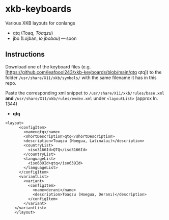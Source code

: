 # xkb-keyboards
Various XKB layouts for conlangs

- qtq (Toaq, *Tóaqzu*)
- jbo (Lojban, *lo jbobau*) — soon

## Instructions
Download one of the keyboard files (e.g. [https://github.com/leafpool243/xkb-keyboards/blob/main/qtq qtq]) to the folder `/usr/share/X11/xkb/symbols/` with the same filename it has in this repo.

Paste the corresponding xml snippet to `/usr/share/X11/xkb/rules/base.xml` **and** `/usr/share/X11/xkb/rules/evdev.xml` under `<layoutList>` (approx ln. 1344)
* **qtq**
```
<layout>
      <configItem>
        <name>qtq</name>
        <shortDescription>qtq</shortDescription>
        <description>Toaqzu (Hoegua, Latınalaı)</description>
        <countryList>
          <iso3166Id>QTQ</iso3166Id>
        </countryList>
        <languageList>
          <iso639Id>qtq</iso639Id>
        </languageList>
      </configItem>
	  <variantList>
        <variant>
          <configItem>
            <name>derani</name>
            <description>Toaqzu (Hoegua, Deranı)</description>
          </configItem>
        </variant>
	</variantList>
	</layout>
```
